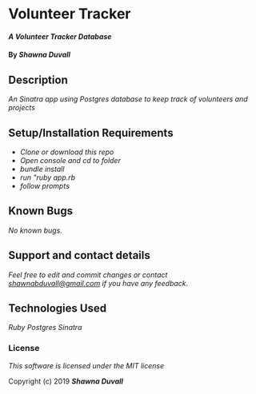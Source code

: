 # Volunteer Tracker

#### _A Volunteer Tracker Database_

#### By _**Shawna Duvall**_

## Description

_An Sinatra app using Postgres database to keep track of volunteers and projects_

## Setup/Installation Requirements

* _Clone or download this repo_
* _Open console and cd to folder_
* _bundle install_
* _run "ruby app.rb_
* _follow prompts_


## Known Bugs

_No known bugs._

## Support and contact details

_Feel free to edit and commit changes or contact shawnabduvall@gmail.com if you have any feedback._

## Technologies Used

_Ruby_
_Postgres_
_Sinatra_


### License

*This software is licensed under the MIT license*

Copyright (c) 2019 **_Shawna Duvall_**
